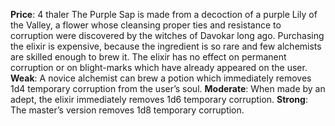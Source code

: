 **Price**: 4 thaler
The Purple Sap is made from a decoction of a purple Lily of the Valley, a flower whose cleansing proper ties and resistance to corruption were discovered by the witches of Davokar long ago. Purchasing the elixir is expensive, because the ingredient is so rare and few alchemists are skilled enough to brew it. The elixir has no effect on permanent corruption or on blight-marks which have already appeared on the user.
**Weak**: A novice alchemist can brew a potion which immediately removes 1d4 temporary corruption from the user’s soul.
**Moderate**: When made by an adept, the elixir immediately removes 1d6 temporary corruption.
**Strong**: The master’s version removes 1d8 temporary corruption.
